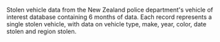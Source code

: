 Stolen vehicle data from the New Zealand police department's vehicle of interest database containing 6 months of data. Each record represents a single stolen vehicle, with data on vehicle type, make, year, color, date stolen and region stolen.
